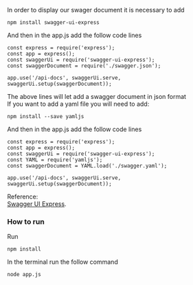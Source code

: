 In order to display our swager document it is necessary to add  

```
npm install swagger-ui-express
```

And then in the app.js add the follow code lines  

```
const express = require('express');
const app = express();
const swaggerUi = require('swagger-ui-express');
const swaggerDocument = require('./swagger.json');

app.use('/api-docs', swaggerUi.serve, swaggerUi.setup(swaggerDocument));
```

The above lines will let add a swagger document in json format  
If you want to add a yaml file you will need to add:  

```
npm install --save yamljs
```
And then in the app.js add the follow code lines  
```
const express = require('express');
const app = express();
const swaggerUi = require('swagger-ui-express');
const YAML = require('yamljs');
const swaggerDocument = YAML.load('./swagger.yaml');

app.use('/api-docs', swaggerUi.serve, swaggerUi.setup(swaggerDocument));
```

Reference:  
[Swagger UI Express](https://www.npmjs.com/package/swagger-ui-express#load-swagger-from-yaml-file).


### How to run  
Run 
```
npm install
```

In the terminal run the follow command
```
node app.js
```